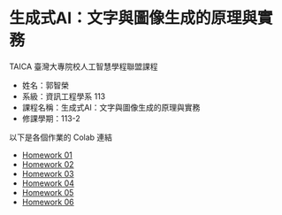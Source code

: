 # 生成式AI：文字與圖像生成的原理與實務
TAICA 臺灣大專院校人工智慧學程聯盟課程

- 姓名：郭智榮
- 系級：資訊工程學系 113
- 課程名稱：生成式AI：文字與圖像生成的原理與實務
- 修課學期：113-2

以下是各個作業的 Colab 連結

- [Homework 01](https://colab.research.google.com/drive/1EiOjZXXotKLO_vtwrzYVm8Hb9nxtZ3jF)
- [Homework 02](https://colab.research.google.com/drive/1GRRnXoXRXJYzO6dE8ZeaQbtxVkOhSkCh)
- [Homework 03](https://colab.research.google.com/drive/1cD6Ffbaf3pd5SVQx05wh-8_2I955aHaa)
- [Homework 04](https://colab.research.google.com/drive/1JfVFaLUCzLIwNQX3Moj7HifXljiARrOY)
- [Homework 05](https://colab.research.google.com/drive/1FJmH5DWHoDThvEWDpcwcgsEc7i1qX8cx)
- [Homework 06](https://colab.research.google.com/drive/1ChdlI3_2nbAoxJ8zorqeZMj_p0wleYfN)
